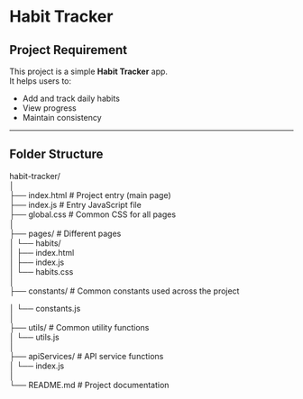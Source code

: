 # Habit Tracker

##  Project Requirement
This project is a simple **Habit Tracker** app.  
It helps users to:
- Add and track daily habits  
- View progress  
- Maintain consistency  

---

##  Folder Structure
habit-tracker/  
│  
├── index.html   # Project entry (main page)  
├── index.js     # Entry JavaScript file  
├── global.css   # Common CSS for all pages  
│  
├── pages/       # Different pages  
│   └── habits/  
│       ├── index.html  
│       ├── index.js  
│       └── habits.css  
│  
├── constants/   # Common constants used across the project

│   └── constants.js  
│  
├── utils/       # Common utility functions  
│   └── utils.js  
│  
├── apiServices/ # API service functions  
│   └── index.js  
│  
└── README.md    # Project documentation  
